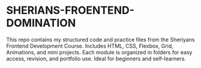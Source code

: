 # SHERIANS-FROENTEND-DOMINATION
This repo contains my structured code and practice files from the Sheriyans Frontend Development Course. Includes HTML, CSS, Flexbox, Grid, Animations, and mini projects. Each module is organized in folders for easy access, revision, and portfolio use. Ideal for beginners and self-learners.
